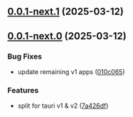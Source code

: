 ## [0.0.1-next.1](https://github.com/goosewobbler/zubridge/compare/v0.0.1-next.0...v0.0.1-next.1) (2025-03-12)

## [0.0.1-next.0](https://github.com/goosewobbler/zubridge/compare/7a426df783edd6abf0dadf99750f8ed65c60416f...v0.0.1-next.0) (2025-03-12)

### Bug Fixes

- update remaining v1 apps ([010c065](https://github.com/goosewobbler/zubridge/commit/010c0654d5c84b751dfd9ecb59c90ed33355128e))

### Features

- split for tauri v1 & v2 ([7a426df](https://github.com/goosewobbler/zubridge/commit/7a426df783edd6abf0dadf99750f8ed65c60416f))
